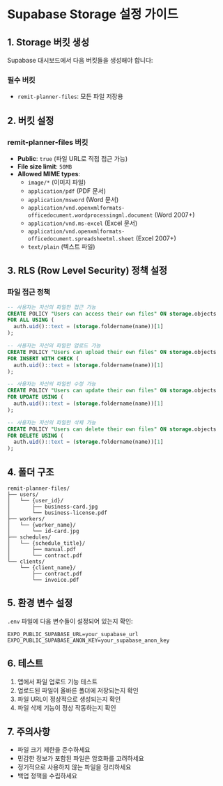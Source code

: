 # Supabase Storage 설정 가이드

## 1. Storage 버킷 생성

Supabase 대시보드에서 다음 버킷들을 생성해야 합니다:

### 필수 버킷

- `remit-planner-files`: 모든 파일 저장용

## 2. 버킷 설정

### remit-planner-files 버킷

- **Public**: `true` (파일 URL로 직접 접근 가능)
- **File size limit**: `50MB`
- **Allowed MIME types**:
  - `image/*` (이미지 파일)
  - `application/pdf` (PDF 문서)
  - `application/msword` (Word 문서)
  - `application/vnd.openxmlformats-officedocument.wordprocessingml.document` (Word 2007+)
  - `application/vnd.ms-excel` (Excel 문서)
  - `application/vnd.openxmlformats-officedocument.spreadsheetml.sheet` (Excel 2007+)
  - `text/plain` (텍스트 파일)

## 3. RLS (Row Level Security) 정책 설정

### 파일 접근 정책

```sql
-- 사용자는 자신의 파일만 접근 가능
CREATE POLICY "Users can access their own files" ON storage.objects
FOR ALL USING (
  auth.uid()::text = (storage.foldername(name))[1]
);

-- 사용자는 자신의 파일만 업로드 가능
CREATE POLICY "Users can upload their own files" ON storage.objects
FOR INSERT WITH CHECK (
  auth.uid()::text = (storage.foldername(name))[1]
);

-- 사용자는 자신의 파일만 수정 가능
CREATE POLICY "Users can update their own files" ON storage.objects
FOR UPDATE USING (
  auth.uid()::text = (storage.foldername(name))[1]
);

-- 사용자는 자신의 파일만 삭제 가능
CREATE POLICY "Users can delete their own files" ON storage.objects
FOR DELETE USING (
  auth.uid()::text = (storage.foldername(name))[1]
);
```

## 4. 폴더 구조

```
remit-planner-files/
├── users/
│   └── {user_id}/
│       ├── business-card.jpg
│       └── business-license.pdf
├── workers/
│   └── {worker_name}/
│       └── id-card.jpg
├── schedules/
│   └── {schedule_title}/
│       ├── manual.pdf
│       └── contract.pdf
└── clients/
    └── {client_name}/
        ├── contract.pdf
        └── invoice.pdf
```

## 5. 환경 변수 설정

`.env` 파일에 다음 변수들이 설정되어 있는지 확인:

```env
EXPO_PUBLIC_SUPABASE_URL=your_supabase_url
EXPO_PUBLIC_SUPABASE_ANON_KEY=your_supabase_anon_key
```

## 6. 테스트

1. 앱에서 파일 업로드 기능 테스트
2. 업로드된 파일이 올바른 폴더에 저장되는지 확인
3. 파일 URL이 정상적으로 생성되는지 확인
4. 파일 삭제 기능이 정상 작동하는지 확인

## 7. 주의사항

- 파일 크기 제한을 준수하세요
- 민감한 정보가 포함된 파일은 암호화를 고려하세요
- 정기적으로 사용하지 않는 파일을 정리하세요
- 백업 정책을 수립하세요
